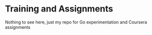 # Training and Assignments

Nothing to see here, just my repo for Go experimentation and Coursera assignments
